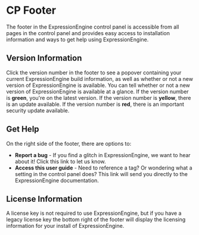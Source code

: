 <!--
    This source file is part of the open source project
    ExpressionEngine User Guide (https://github.com/ExpressionEngine/ExpressionEngine-User-Guide)

    @link      https://expressionengine.com/
    @copyright Copyright (c) 2003-2020, Packet Tide, LLC (https://ellislab.com)
    @license   https://expressionengine.com/license Licensed under Apache License, Version 2.0
-->

# CP Footer

The footer in the ExpressionEngine control panel is accessible from all pages in the control panel and provides easy access to installation information and ways to get help using ExpressionEngine.

## Version Information

Click the version number in the footer to see a popover containing your current ExpressionEngine build information, as well as whether or not a new version of ExpressionEngine is available. You can tell whether or not a new version of ExpressionEngine is available at a glance. If the version number is **green**, you're on the latest version. If the version number is **yellow**, there is an update available. If the version number is **red**, there is an important security update available.

## Get Help

On the right side of the footer, there are options to:

- **Report a bug** - If you find a glitch in ExpressionEngine, we want to hear about it! Click this link to let us know.
- **Access this user guide** - Need to reference a tag? Or wondering what a setting in the control panel does? This link will send you directly to the ExpressionEngine documentation.

## License Information

A license key is not required to use ExpressionEngine, but if you have a legacy license key the bottom right of the footer will display the licensing information for your install of ExpressionEngine.
